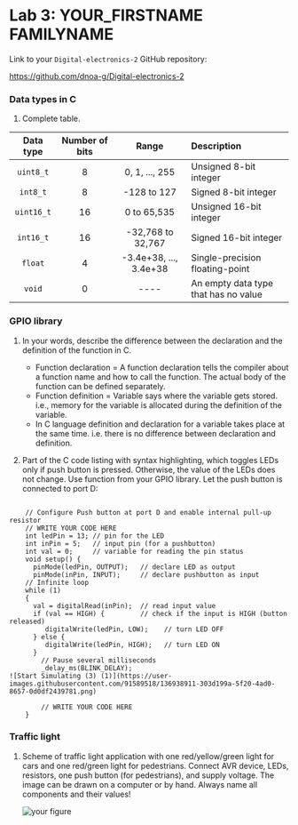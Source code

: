 # Lab 3: YOUR_FIRSTNAME FAMILYNAME

Link to your `Digital-electronics-2` GitHub repository:

   https://github.com/dnoa-g/Digital-electronics-2

### Data types in C

1. Complete table.

| **Data type** | **Number of bits** | **Range** | **Description** |
| :-: | :-: | :-: | :-- | 
| `uint8_t`  | 8 | 0, 1, ..., 255 | Unsigned 8-bit integer |
| `int8_t`   | 8 | -128 to 127 | Signed 8-bit integer |
| `uint16_t` | 16 | 0 to 65,535 | Unsigned 16-bit integer |
| `int16_t`  | 16 | -32,768 to 32,767 | Signed 16-bit integer |
| `float`    | 4 | -3.4e+38, ..., 3.4e+38 | Single-precision floating-point |
| `void`     | 0| ---- |An empty data type that has no value |


### GPIO library

1. In your words, describe the difference between the declaration and the definition of the function in C.
   * Function declaration =  A function declaration tells the compiler about a function name and how to call the function. The actual body of the function can be defined separately.
   * Function definition = Variable says where the variable gets stored. i.e., memory for the variable is allocated during the definition of the variable.
   * In C language definition and declaration for a variable takes place at the same time. i.e. there is no difference between declaration and definition.

2. Part of the C code listing with syntax highlighting, which toggles LEDs only if push button is pressed. Otherwise, the value of the LEDs does not change. Use function from your GPIO library. Let the push button is connected to port D:

```c![Start Simulating (3) (1)](https://user-images.githubusercontent.com/91589518/136938939-a875f5f7-ede9-4edb-a4c8-d22c18d7d6b9.png)

    // Configure Push button at port D and enable internal pull-up resistor
    // WRITE YOUR CODE HERE
    int ledPin = 13; // pin for the LED
    int inPin = 5;   // input pin (for a pushbutton)
    int val = 0;     // variable for reading the pin status
    void setup() {
      pinMode(ledPin, OUTPUT);   // declare LED as output
      pinMode(inPin, INPUT);     // declare pushbutton as input
    // Infinite loop
    while (1)
    {
      val = digitalRead(inPin);  // read input value
      if (val == HIGH) {         // check if the input is HIGH (button released)
         digitalWrite(ledPin, LOW);    // turn LED OFF
      } else {
         digitalWrite(ledPin, HIGH);   // turn LED ON
      }
        // Pause several milliseconds
        _delay_ms(BLINK_DELAY);
![Start Simulating (3) (1)](https://user-images.githubusercontent.com/91589518/136938911-303d199a-5f20-4ad0-8657-0d0df2439781.png)

        // WRITE YOUR CODE HERE
    }
```


### Traffic light

1. Scheme of traffic light application with one red/yellow/green light for cars and one red/green light for pedestrians. Connect AVR device, LEDs, resistors, one push button (for pedestrians), and supply voltage. The image can be drawn on a computer or by hand. Always name all components and their values!

   ![your figure]()
